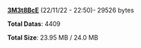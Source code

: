 [**3M3t8BcE**](/data/3M3t8BcE.txt) (22/11/22 - 22:50)- 29526 bytes

**Total Datas**: 4409

**Total Size**: 23.95 MB / 24.0 MB